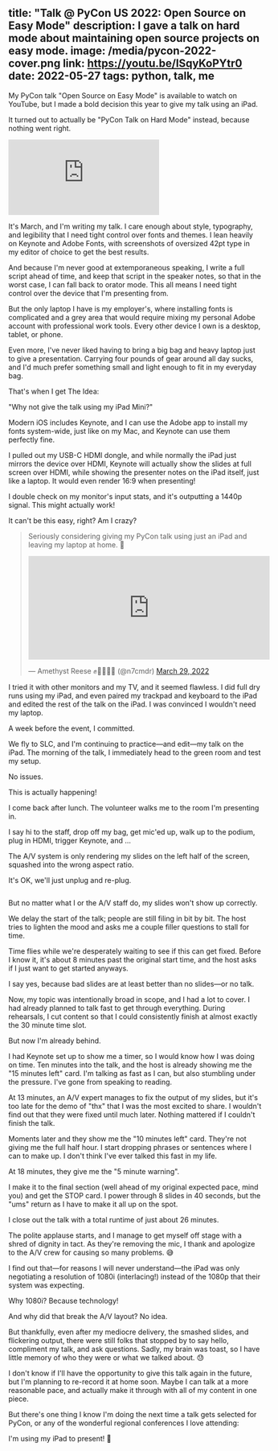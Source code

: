 title: "Talk @ PyCon US 2022: Open Source on Easy Mode"
description: I gave a talk on hard mode about maintaining open source projects on easy mode.
image: /media/pycon-2022-cover.png
link: https://youtu.be/lSqyKoPYtr0
date: 2022-05-27
tags: python, talk, me
---
My PyCon talk "Open Source on Easy Mode" is available to watch on YouTube,
but I made a bold decision this year to give my talk using an iPad.

It turned out to actually be "PyCon Talk on Hard Mode" instead,
because nothing went right.

<div class="embed">
    <iframe src="https://www.youtube-nocookie.com/embed/lSqyKoPYtr0" frameborder="0" allow="encrypted-media; picture-in-picture" allowfullscreen></iframe>
</div>

It's March, and I'm writing my talk. I care enough about style, typography, and legibility that
I need tight control over fonts and themes. I lean heavily on Keynote and Adobe Fonts, with
screenshots of oversized 42pt type in my editor of choice to get the best results.

And because I'm never good at extemporaneous speaking, I write a full script ahead of time, and
keep that script in the speaker notes, so that in the worst case, I can fall back to orator mode.
This all means I need tight control over the device that I'm presenting from.

But the only laptop I have is my employer's, where installing fonts is complicated and a grey
area that would require mixing my personal Adobe account with professional work tools. Every
other device I own is a desktop, tablet, or phone.

Even more, I've never liked having to bring a big bag and heavy laptop just to give a
presentation. Carrying four pounds of gear around all day sucks, and I'd much prefer
something small and light enough to fit in my everyday bag.

That's when I get The Idea:

"Why not give the talk using my iPad Mini?"

Modern iOS includes Keynote, and I can use the Adobe app to install my fonts system-wide, just
like on my Mac, and Keynote can use them perfectly fine.

I pulled out my USB-C HDMI dongle, and while normally the iPad just mirrors the device over HDMI,
Keynote will actually show the slides at full screen over HDMI, while showing the presenter notes
on the iPad itself, just like a laptop. It would even render 16:9 when presenting!

I double check on my monitor's input stats, and it's outputting a 1440p signal. This might
actually work!

It can't be this easy, right? Am I crazy?

<blockquote class="tweet">
    <p lang="en" dir="ltr">
    Seriously considering giving my PyCon talk using just an iPad and leaving my laptop at home. 👀
    </p>
    <p>
    <iframe src="https://giphy.com/embed/EmYq28W9UwjsMfvSan" width="480" height="206" frameBorder="0" class="giphy-embed" allowFullScreen></iframe>
    </p>
    &mdash; Amethyst Reese ✊🏳️‍🌈🏳️‍⚧️ (@n7cmdr) <a href="https://twitter.com/n7cmdr/status/1508664479877238787?ref_src=twsrc%5Etfw">March 29, 2022</a>
</blockquote>

I tried it with other monitors and my TV, and it seemed flawless. I did full dry runs using my
iPad, and even paired my trackpad and keyboard to the iPad and edited the rest of the talk on
the iPad. I was convinced I wouldn't need my laptop.

A week before the event, I committed.

We fly to SLC, and I'm continuing to practice—and edit—my talk on the iPad. The morning of the
talk, I immediately head to the green room and test my setup.

No issues.

This is actually happening!

I come back after lunch. The volunteer walks me to the room I'm presenting in.

I say hi to the staff, drop off my bag, get mic'ed up, walk up to the podium, plug in HDMI,
trigger Keynote, and ...

The A/V system is only rendering my slides on the left half of the screen, squashed into the
wrong aspect ratio.

It's OK, we'll just unplug and re-plug.

<div class="thumbnails">
   <img class="nodropshadow" alt="" src="/media/pycon-2022-cover.png" />
</div>

But no matter what I or the A/V staff do, my slides won't show up correctly.

We delay the start of the talk; people are still filing in bit by bit. The host tries to lighten
the mood and asks me a couple filler questions to stall for time.

Time flies while we're desperately waiting to see if this can get fixed. Before I know it, it's
about 8 minutes past the original start time, and the host asks if I just want to get started
anyways.

I say yes, because bad slides are at least better than no slides—or no talk.

Now, my topic was intentionally broad in scope, and I had a lot to cover. I had already planned
to talk fast to get through everything. During rehearsals, I cut content so that I could
consistently finish at almost exactly the 30 minute time slot.

But now I'm already behind.

I had Keynote set up to show me a timer, so I would know how I was doing on time. Ten minutes
into the talk, and the host is already showing me the "15 minutes left" card. I'm talking as
fast as I can, but also stumbling under the pressure. I've gone from speaking to reading.

At 13 minutes, an A/V expert manages to fix the output of my slides, but it's too late for the
demo of "thx" that I was the most excited to share. I wouldn't find out that they were fixed
until much later. Nothing mattered if I couldn't finish the talk.

Moments later and they show me the "10 minutes left" card. They're not giving me the full half hour.
I start dropping phrases or sentences where I can to make up. I don't think I've ever talked
this fast in my life.

At 18 minutes, they give me the "5 minute warning".

I make it to the final section (well ahead of my original expected pace, mind you) and get the
STOP card. I power through 8 slides in 40 seconds, but the "ums" return as I have to make it
all up on the spot.

I close out the talk with a total runtime of just about 26 minutes.

The polite applause starts, and I manage to get myself off stage with a shred of dignity in tact.
As they're removing the mic, I thank and apologize to the A/V crew for causing so many problems. 😅

I find out that—for reasons I will never understand—the iPad was only negotiating a resolution
of 1080i (interlacing!) instead of the 1080p that their system was expecting.

Why 1080i? Because technology!

And why did that break the A/V layout? No idea.

But thankfully, even after my mediocre delivery, the smashed slides, and flickering output,
there were still folks that stopped by to say hello, compliment my talk, and ask questions.
Sadly, my brain was toast, so I have little memory of who they were or what we talked about. 😓

I don't know if I'll have the opportunity to give this talk again in the future, but I'm planning
to re-record it at home soon. Maybe I can talk at a more reasonable pace, and actually make it
through with all of my content in one piece.

But there's one thing I know I'm doing the next time a talk gets selected for PyCon, or any of
the wonderful regional conferences I love attending:

I'm using my iPad to present! 💪

